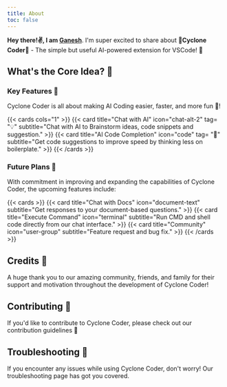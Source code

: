 ```yaml
---
title: About
toc: false
---
```


**Hey there!✌️, I am [Ganesh](https://www.linkedin.com/in/ganesh-k-sivakumar/)**. I'm super excited to share about **🌌Cyclone Coder🌌** - The simple but useful AI-powered extension for VSCode! 🚀

## What's the Core Idea? 🤔

### Key Features 🎉

Cyclone Coder is all about making AI Coding easier, faster, and more fun 🎉!

{{< cards cols="1" >}}
{{< card title="Chat with AI" icon="chat-alt-2" tag= "💡" subtitle="Chat with AI to Brainstorm ideas, code snippets and suggestion." >}}
{{< card title="AI Code Completion" icon="code" tag= "🤔" subtitle="Get code suggestions to improve speed by thinking less on boilerplate." >}}
{{< /cards >}}

### Future Plans 🚀

With commitment in improving and expanding the capabilities of Cyclone Coder, the upcoming features include:

{{< cards >}}
{{< card title="Chat with Docs" icon="document-text" subtitle="Get responses to your document-based questions." >}}
{{< card title="Execute Command" icon="terminal" subtitle="Run CMD and shell code directly from our chat interface." >}}
{{< card title="Community" icon="user-group" subtitle="Feature request and bug fix." >}}
{{< /cards >}}

## Credits 🤗

A huge thank you to our amazing community, friends, and family for their support and motivation throughout the development of Cyclone Coder!

## Contributing 🤝

If you'd like to contribute to Cyclone Coder, please check out our contribution guidelines 📝

## Troubleshooting 🤔

If you encounter any issues while using Cyclone Coder, don't worry! Our troubleshooting page has got you covered.
